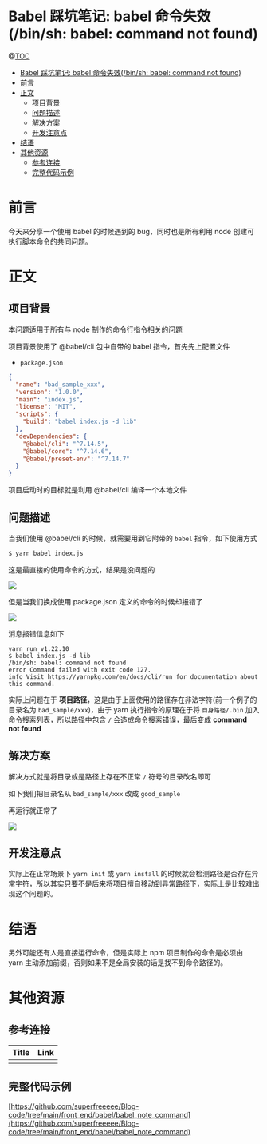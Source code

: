 # Babel 踩坑笔记: babel 命令失效(/bin/sh: babel: command not found)

@[TOC](文章目录)

<!-- TOC -->

- [Babel 踩坑笔记: babel 命令失效(/bin/sh: babel: command not found)](#babel-踩坑笔记-babel-命令失效binsh-babel-command-not-found)
- [前言](#前言)
- [正文](#正文)
  - [项目背景](#项目背景)
  - [问题描述](#问题描述)
  - [解决方案](#解决方案)
  - [开发注意点](#开发注意点)
- [结语](#结语)
- [其他资源](#其他资源)
  - [参考连接](#参考连接)
  - [完整代码示例](#完整代码示例)

<!-- /TOC -->

# 前言

今天来分享一个使用 babel 的时候遇到的 bug，同时也是所有利用 node 创建可执行脚本命令的共同问题。

# 正文

## 项目背景

本问题适用于所有与 node 制作的命令行指令相关的问题

项目背景使用了 @babel/cli 包中自带的 babel 指令，首先先上配置文件

- `package.json`

```json
{
  "name": "bad_sample_xxx",
  "version": "1.0.0",
  "main": "index.js",
  "license": "MIT",
  "scripts": {
    "build": "babel index.js -d lib"
  },
  "devDependencies": {
    "@babel/cli": "^7.14.5",
    "@babel/core": "^7.14.6",
    "@babel/preset-env": "^7.14.7"
  }
}
```

项目启动时的目标就是利用 @babel/cli 编译一个本地文件

## 问题描述

当我们使用 @babel/cli 的时候，就需要用到它附带的 `babel` 指令，如下使用方式

```bash
$ yarn babel index.js
```

这是最直接的使用命令的方式，结果是没问题的

![](https://picures.oss-cn-beijing.aliyuncs.com/img/babel_note_command_bad_sample1.png)

但是当我们换成使用 package.json 定义的命令的时候却报错了

![](https://picures.oss-cn-beijing.aliyuncs.com/img/babel_note_command_bad_sample2.png)

消息报错信息如下

```
yarn run v1.22.10
$ babel index.js -d lib
/bin/sh: babel: command not found
error Command failed with exit code 127.
info Visit https://yarnpkg.com/en/docs/cli/run for documentation about this command.
```

实际上问题在于 **项目路径**，这是由于上面使用的路径存在非法字符(前一个例子的目录名为 `bad_sample/xxx`)，由于 yarn 执行指令的原理在于将 `自身路径/.bin` 加入命令搜索列表，所以路径中包含 `/` 会造成命令搜索错误，最后变成 **command not found**

## 解决方案

解决方式就是将目录或是路径上存在不正常 `/` 符号的目录改名即可

如下我们把目录名从 `bad_sample/xxx` 改成 `good_sample`

再运行就正常了

![](https://picures.oss-cn-beijing.aliyuncs.com/img/babel_note_command_good_sample.png)

## 开发注意点

实际上在正常场景下 `yarn init` 或 `yarn install` 的时候就会检测路径是否存在异常字符，所以其实只要不是后来将项目擅自移动到异常路径下，实际上是比较难出现这个问题的。

# 结语

另外可能还有人是直接运行命令，但是实际上 npm 项目制作的命令是必须由 yarn 主动添加前缀，否则如果不是全局安装的话是找不到命令路径的。

# 其他资源

## 参考连接

| Title | Link |
| ----- | ---- |
|       | []() |

## 完整代码示例

[https://github.com/superfreeeee/Blog-code/tree/main/front_end/babel/babel_note_command](https://github.com/superfreeeee/Blog-code/tree/main/front_end/babel/babel_note_command)

